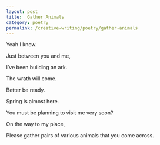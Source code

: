 ```yaml
---
layout: post
title:  Gather Animals
category: poetry
permalink: /creative-writing/poetry/gather-animals
---
```


Yeah I know.

Just between you and me,

I’ve been building an ark.

The wrath will come.

Better be ready.

Spring is almost here.

You must be planning to visit me very soon?

On the way to my place,

Please gather pairs of various animals that you come across.
